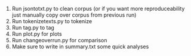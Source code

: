 1. Run jsontotxt.py to clean corpus  (or if you want more reproduceability just manually copy over corpus from previous run)
2. Run tokenizetexts.py to tokenize  
3. Run tag.py to tag  
4. Run plot.py for plots  
5. Run changeoverrun.py for comparison
6. Make sure to write in summary.txt some quick analyses
